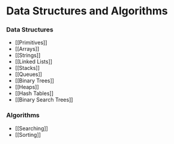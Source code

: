 # Data Structures and Algorithms
### Data Structures
- [[Primitives]]
- [[Arrays]]
- [[Strings]]
- [[Linked Lists]]
- [[Stacks]]
- [[Queues]]
- [[Binary Trees]]
- [[Heaps]]
- [[Hash Tables]]
- [[Binary Search Trees]]


### Algorithms
- [[Searching]]
- [[Sorting]]
